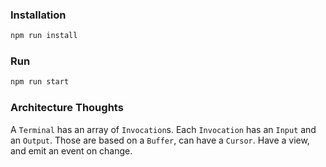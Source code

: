 ### Installation

```bash
npm run install
```


### Run

```bash
npm run start
```


### Architecture Thoughts

A `Terminal` has an array of `Invocation`s.
Each `Invocation` has an `Input` and an `Output`.
Those are based on a `Buffer`, can have a `Cursor`. Have a view, and emit an event on change.
